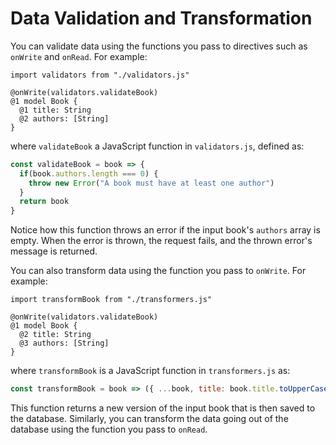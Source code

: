 # Data Validation and Transformation

You can validate data using the functions you pass to directives such as `onWrite` and `onRead`. For example:

```pragma
import validators from "./validators.js"

@onWrite(validators.validateBook)
@1 model Book {
  @1 title: String
  @2 authors: [String]
}
```

where `validateBook` a JavaScript function in `validators.js`, defined as:

```js
const validateBook = book => {
  if(book.authors.length === 0) {
    throw new Error("A book must have at least one author")
  }
  return book
}
```

Notice how this function throws an error if the input book's `authors` array is empty. When the error is thrown, the request fails, and the thrown error's message is returned.

You can also transform data using the function you pass to `onWrite`. For example:

```pragma
import transformBook from "./transformers.js"

@onWrite(validators.validateBook)
@1 model Book {
  @2 title: String
  @3 authors: [String]
}
```

where `transformBook` is a JavaScript function in `transformers.js` as:

```js
const transformBook = book => ({ ...book, title: book.title.toUpperCase() })
```

This function returns a new version of the input book that is then saved to the database. Similarly, you can transform the data going out of the database using the function you pass to `onRead`.